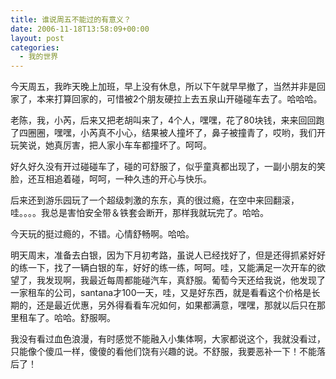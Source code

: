 ```yaml
---
title: 谁说周五不能过的有意义？
date: 2006-11-18T13:58:09+00:00
layout: post
categories:
  - 我的世界
---
```


今天周五，我昨天晚上加班，早上没有休息，所以下午就早早撤了，当然并非是回家了，本来打算回家的，可惜被2个朋友硬拉上去五泉山开碰碰车去了。哈哈哈。

老陈，我，小芮，后来又把老胡叫来了，4个人，嘿嘿，花了80块钱，来来回回跑了四圈圈，嘿嘿，小芮真不小心，结果被人撞坏了，鼻子被撞青了，哎哟，我们开玩笑说，她真厉害，把人家小车车都撞坏了。呵呵。

好久好久没有开过碰碰车了，碰的可舒服了，似乎童真都出现了，一副小朋友的笑脸，还互相追着碰，呵呵，一种久违的开心与快乐。

后来还到游乐园玩了一个超级刺激的东东，真的很过瘾，在空中来回翻滚，哇。。。。我总是害怕安全带＆铁套会断开，那样我就玩完了。哈哈。

今天玩的挺过瘾的，不错。心情舒畅啊。哈哈。

明天周末，准备去白银，因为下月初考路，虽说人已经找好了，但是还得抓紧好好的练一下，找了一辆白银的车，好好的练一练，呵呵。哇，又能满足一次开车的欲望了，我发现啊，我最近每周都能碰汽车，真舒服。葡萄今天还给我说，他发现了一家租车的公司，santana才100一天，哇，又是好东西，就是看看这个价格是长期的，还是最近优惠，另外得看看车况如何，如果都满意，嘿嘿，那就以后只在那里租车了。哈哈。舒服啊。

我没有看过血色浪漫，有时感觉不能融入小集体啊，大家都说这个，我就没看过，只能像个傻瓜一样，傻傻的看他们饶有兴趣的说。不舒服，我要恶补一下！不能落后了！